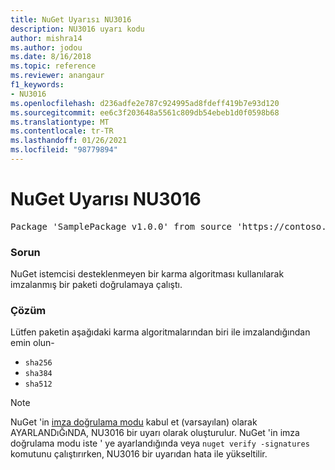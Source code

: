 ```yaml
---
title: NuGet Uyarısı NU3016
description: NU3016 uyarı kodu
author: mishra14
ms.author: jodou
ms.date: 8/16/2018
ms.topic: reference
ms.reviewer: anangaur
f1_keywords:
- NU3016
ms.openlocfilehash: d236adfe2e787c924995ad8fdeff419b7e93d120
ms.sourcegitcommit: ee6c3f203648a5561c809db54ebeb1d0f0598b68
ms.translationtype: MT
ms.contentlocale: tr-TR
ms.lasthandoff: 01/26/2021
ms.locfileid: "98779894"
---
```

# <a name="nuget-warning-nu3016"></a>NuGet Uyarısı NU3016

<pre>Package 'SamplePackage v1.0.0' from source 'https://contoso.com/index.json': The package hash uses an unsupported hash algorithm.</pre>

### <a name="issue"></a>Sorun

NuGet istemcisi desteklenmeyen bir karma algoritması kullanılarak imzalanmış bir paketi doğrulamaya çalıştı.


### <a name="solution"></a>Çözüm

Lütfen paketin aşağıdaki karma algoritmalarından biri ile imzalandığından emin olun- 
* `sha256`
* `sha384`
* `sha512`


> [!Note]
> NuGet 'in [imza doğrulama modu](../../consume-packages/installing-signed-packages.md#configure-package-signature-requirements) kabul et (varsayılan) olarak AYARLANDıĞıNDA, NU3016 bir uyarı olarak oluşturulur. NuGet 'in imza doğrulama modu iste ' ye ayarlandığında veya `nuget verify -signatures` komutunu çalıştırırken, NU3016 bir uyarıdan hata ile yükseltilir. 
